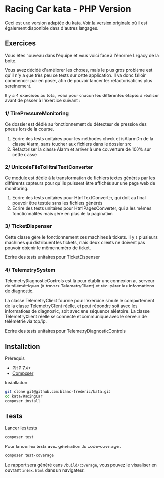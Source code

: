 Racing Car kata - PHP Version
=============================

Ceci est une version adaptée du kata. [Voir la version originale](https://github.com/emilybache/Racing-Car-Katas) où il est également disponible dans d'autres langages.

Exercices
---------

Vous êtes nouveau dans l'équipe et vous voici face à l'énorme Legacy de la boite.

Vous avez décidé d'améliorer les choses, mais le plus gros problème est qu'il n'y a que très peu de tests sur cette application. Il va donc falloir commencer par en poser, afin de pouvoir lancer les refactorisations plus sereinement.

Il y a 4 exercices au total, voici pour chacun les différentes étapes à réaliser avant de passer à l'exercice suivant :

### 1/ TirePressureMonitoring

Ce dossier est dédié au fonctionnement du détecteur de pression des pneus lors de la course.

1. Ecrire des tests unitaires pour les méthodes check et isAlarmOn de la classe Alarm, sans toucher aux fichiers dans le dossier src
2. Refactoriser la classe Alarm et arriver à une couverture de 100% sur cette classe

### 2/ UnicodeFileToHtmlTextConverter

Ce module est dédié à la transformation de fichiers textes générés par les différents capteurs pour qu'ils puissent être affichés sur une page web de monitoring.

1. Ecrire des tests unitaires pour HtmlTextConverter, qui doit au final pouvoir être testée sans les fichiers générés
2. Ecrire des tests unitaires pour HtmlPagesConverter, qui a les mêmes fonctionnalités mais gère en plus de la pagination

### 3/ TicketDispenser

Cette classe gère le fonctionnement des machines à tickets. Il y a plusieurs machines qui distribuent les tickets, mais deux clients ne doivent pas pouvoir obtenir le même numéro de ticket.

Ecrire des tests unitaires pour TicketDispenser

### 4/ TelemetrySystem

TelemetryDiagnosticControls est là pour établir une connexion au serveur de télémétriques (à travers TelemetryClient) et récupérer les informations de diagnostic. 

La classe TelemetryClient fournie pour l'exercice simule le comportement de la classe TelemetryClient réelle, et peut répondre soit avec les informations de diagnostic, soit avec une séquence aléatoire. La classe TelemetryClient réelle se connecte et communique avec le serveur de télémétrie via tcp/ip.

Ecrire des tests unitaires pour TelemetryDiagnosticControls

Installation
------------

Prérequis

- PHP 7.4+
- [Composer](https://getcomposer.org)

Installation

```bash
git clone git@github.com:blanc-frederic/kata.git
cd kata/RacingCar
composer install
```

Tests
-----

Lancer les tests

```bash
composer test
```

Pour lancer les tests avec génération du code-coverage :

```bash
composer test-coverage
```

Le rapport sera généré dans `/build/coverage`, vous pouvez le visualiser en ouvrant `index.html` dans un navigateur.
